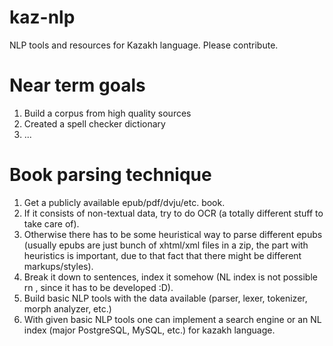 # kaz-nlp
NLP tools and resources for Kazakh language. Please contribute.

# Near term goals

1. Build a corpus from high quality sources
2. Created a spell checker dictionary
3. ...



# Book parsing technique

1. Get a publicly available epub/pdf/dvju/etc. book.
2. If it consists of non-textual data, try to do OCR (a totally different stuff to take care of).
3. Otherwise there has to be some heuristical way to parse different epubs (usually epubs are just bunch of xhtml/xml files in a zip, the part with heuristics is important, due to that fact that there might be different markups/styles).
4. Break it down to sentences, index it somehow (NL index is not possible rn , since it has to be developed :D).
5. Build basic NLP tools with the data available (parser, lexer, tokenizer, morph analyzer, etc.)
6. With given basic NLP tools one can implement a search engine or an NL index (major PostgreSQL, MySQL, etc.) for kazakh language.
